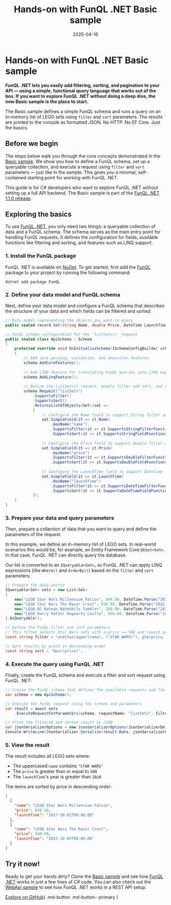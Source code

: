 ﻿---
title: 'Hands-on with FunQL .NET Basic sample'
description: |
  Get started with FunQL .NET in C#. Use the Basic sample to run functional queries with filter and sort on in-memory
  data collections.
date: 2025-04-16
authors:
  - arjanvanbremen
  - mathijsvanbremen
slug: hands-on-with-funql-dotnet-basic-sample
categories:
  - General
links:
  - blog/posts/funql-dotnet-just-landed.md
  - blog/posts/introducing-the-first-funql-dotnet-sample.md
---

# Hands-on with FunQL .NET Basic sample

**FunQL .NET lets you easily add filtering, sorting, and pagination to your API — using a simple, functional query
language that works out of the box. If you want to explore FunQL .NET without doing a deep dive, the new Basic sample is
the place to start.**

The Basic sample defines a simple FunQL schema and runs a query on an in-memory list of LEGO sets using `filter` and
`sort` parameters. The results are printed to the console as formatted JSON. No HTTP. No EF Core. Just the basics.

<!-- more -->

## Before we begin

The steps below walk you through the core concepts demonstrated in the [Basic sample][basic-sample]. We show you how to
define a FunQL schema, set up a queryable collection, and execute a request using `filter` and `sort` parameters — just
like in the sample. This gives you a minimal, self-contained starting point for working with FunQL .NET.

This guide is for C# developers who want to explore FunQL .NET without setting up a full API backend. The Basic sample
is part of the [FunQL .NET 1.1.0 release](https://github.com/funql/funql-dotnet/releases/tag/1.1.0).

## Exploring the basics

To use [FunQL .NET][funql-dotnet], you only need two things: a queryable collection of data and a FunQL schema. The
schema serves as the main entry point for handling FunQL requests. It defines the configuration for fields, available
functions like filtering and sorting, and features such as LINQ support.

### 1. Install the FunQL package

FunQL .NET is available on [NuGet](https://www.nuget.org/profiles/funql). To get started, first add the [FunQL](
https://www.nuget.org/packages/FunQL) package to your project by running the following command:

```shell
dotnet add package FunQL
```

### 2. Define your data model and FunQL schema

Next, define your data model and configure a FunQL schema that describes the structure of your data and which fields can
be filtered and sorted:

```csharp
// Data model representing the objects you want to query
public sealed record Set(string Name, double Price, DateTime LaunchTime);

// FunQL schema configuration for the 'listSets()' request
public sealed class ApiSchema : Schema
{
    protected override void OnInitializeSchema(ISchemaConfigBuilder schema)
    {
        // Add core parsing, validation, and execution features
        schema.AddCoreFeatures();
        
        // Add LINQ feature for translating FunQL queries into LINQ expressions
        schema.AddLinqFeature();
        
        // Define the listSets() request, enable filter and sort, and configure its available fields
        schema.Request("listSets")
            .SupportsFilter()
            .SupportsSort()
            .ReturnsListOfObjects<Set>(set =>
            {
                // Configure the Name field to support String filter and sort functions (like eq, gt, has, lower)
                set.SimpleField(it => it.Name)
                    .HasName("name")
                    .SupportsFilter(it => it.SupportsStringFilterFunctions())
                    .SupportsSort(it => it.SupportsStringFieldFunctions());
                
                // Configure the Price field to support Double filter and sort functions (like eq, gt, floor)
                set.SimpleField(it => it.Price)
                    .HasName("price")
                    .SupportsFilter(it => it.SupportsDoubleFilterFunctions())
                    .SupportsSort(it => it.SupportsDoubleFieldFunctions());
                
                // Configure the LaunchTime field to support DateTime filter and sort functions (like eq, gt, year)
                set.SimpleField(it => it.LaunchTime)
                    .HasName("launchTime")
                    .SupportsFilter(it => it.SupportsDateTimeFilterFunctions())
                    .SupportsSort(it => it.SupportsDateTimeFieldFunctions());
            });
    }
}
```

### 3. Prepare your data and query parameters

Then, prepare a collection of data that you want to query and define the parameters of the request.

In this example, we define an in-memory list of LEGO sets. In real-world scenarios this would be, for example, an Entity
Framework Core `DbSet<Set>`. In that case, FunQL .NET can directly query the database.

Our list is converted to an `IQueryable<Set>`, so FunQL .NET can apply LINQ expressions (like `Where()` and `OrderBy()`)
based on the `filter` and `sort` parameters:

```csharp
// Prepare the data source
IQueryable<Set> sets = new List<Set>
{
    new("LEGO Star Wars Millennium Falcon", 849.99, DateTime.Parse("2017-10-01")),
    new("LEGO Star Wars The Razor Crest", 599.99, DateTime.Parse("2022-10-03")),
    new("LEGO DC Batman Batmobile Tumbler", 269.99, DateTime.Parse("2021-11-01")),
    new("LEGO Harry Potter Hogwarts Castle", 469.99, DateTime.Parse("2018-09-01")),
}.AsQueryable();

// Define the FunQL filter and sort parameters
// This filter selects Star Wars sets with a price >= 500 and launch year after 2010
const string filter = "and(has(upper(name), \"STAR WARS\"), gte(price, 500), gt(year(launchTime), 2010))";

// Sort results by price in descending order
const string sort = "desc(price)";
```

### 4. Execute the query using FunQL .NET

Finally, create the FunQL schema and execute a filter and sort request using FunQL .NET:

```csharp
// Create the FunQL schema that defines the available requests and fields
var schema = new ApiSchema();

// Execute the FunQL request using the schema and parameters
var result = await sets
    .ExecuteRequestForParameters(schema, requestName: "listSets", filter: filter, sort: sort);

// Print the filtered and sorted result as JSON
var jsonSerializerOptions = new JsonSerializerOptions(JsonSerializerDefaults.Web) { WriteIndented = true };
Console.WriteLine(JsonSerializer.Serialize(result.Data, jsonSerializerOptions));
```

### 5. View the result

The result includes all LEGO sets where:

- The uppercased `name` contains `"STAR WARS"`
- The `price` is greater than or equal to `500`
- The `launchTime`'s year is greater than `2010`

The items are sorted by price in descending order:

```json
[
  {
    "name": "LEGO Star Wars Millennium Falcon",
    "price": 849.99,
    "launchTime": "2017-10-01T00:00:00"
  },
  {
    "name": "LEGO Star Wars The Razor Crest",
    "price": 599.99,
    "launchTime": "2022-10-03T00:00:00"
  }
]
```

## Try it now!

Ready to get your hands dirty? Clone the [Basic sample][basic-sample] and see how [FunQL .NET][funql-dotnet] works in
just a few lines of C# code. You can also check out the [WebApi sample](
https://github.com/funql/funql-dotnet/tree/main/samples/WebApi) to see how FunQL .NET works in a REST API setup.

[Explore on GitHub][basic-sample]{ .md-button .md-button--primary }

  [funql-dotnet]: https://github.com/funql/funql-dotnet
  [basic-sample]: https://github.com/funql/funql-dotnet/tree/main/samples/Basic